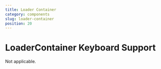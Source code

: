 ```yaml
---
title: Loader Container
category: components
slug: loader-container
position: 20
---
```

# LoaderContainer Keyboard Support

Not applicable.
